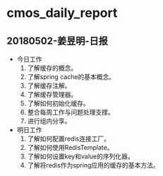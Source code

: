 # cmos_daily_report

## 20180502-姜昱明-日报
- 今日工作
    1. 了解缓存的概念。
    2. 了解spring cache的基本概念。
    3. 了解缓存注解。
    4. 了解缓存管理器。
    5. 了解如何初始化缓存。
    6. 整合每周工作与问题处理支撑。
    7. 进行组内分享。
- 明日工作
    1. 了解如何配置redis连接工厂。
    2. 了解如何使用RedisTemplate。
    3. 了解如何设置key和value的序列化器。
    4. 了解将redis作为spring应用的缓存的基本方法。





